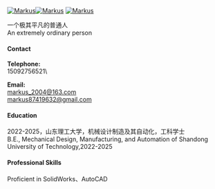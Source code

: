[![Markus](https://img.shields.io/badge/Markus-github-blue?logo=github)](https://github.com/markus87419632)[![Markus](https://img.shields.io/badge/Markus-github-blue?logo=github)](https://github.com/markus87419632)
[![Markus](https://img.shields.io/badge/Markus-github-blue?logo=github)](https://github.com/markus87419632)

一个极其平凡的普通人\
An extremely ordinary person

#### Contact

**Telephone:**\
15092756521\

**Email:**\
markus_2004@163.com\
markus87419632@gmail.com

#### Education

2022-2025，山东理工大学，机械设计制造及其自动化，工科学士\
B.E., Mechanical Design, Manufacturing, and Automation of Shandong University of Technology,2022-2025

#### Professional Skills

Proficient in SolidWorks、AutoCAD